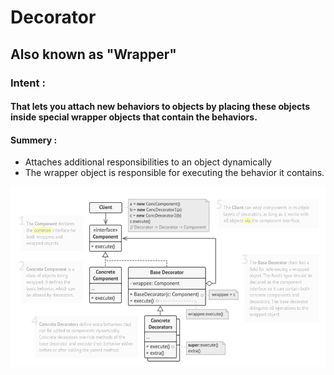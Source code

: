 # Decorator

## Also known as "Wrapper"

### Intent :

#### That lets you attach new behaviors to objects by placing these objects inside special wrapper objects that contain the behaviors.

#### Summery : 
- Attaches additional responsibilities to an object dynamically
- The wrapper object is responsible for executing the behavior it contains.

![Decorator Diagram](./decorator.png "Decorator Diagram")